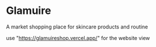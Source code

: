 # Glamuire
A market shopping place for skincare products and routine

use "https://glamuireshop.vercel.app/" for the website view
